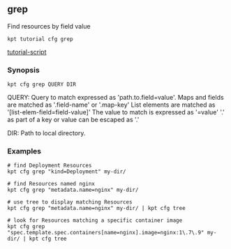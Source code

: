 ## grep

Find resources by field value

<link rel="stylesheet" type="text/css" href="/kpt/gifs/asciinema-player.css" />
<asciinema-player src="/kpt/gifs/cfg-grep.cast" speed="1" theme="solarized-dark" cols="100" rows="26" font-size="medium" idle-time-limit="1"></asciinema-player>
<script src="/kpt/gifs/asciinema-player.js"></script>

    kpt tutorial cfg grep

[tutorial-script]

### Synopsis

    kpt cfg grep QUERY DIR

  QUERY:
    Query to match expressed as 'path.to.field=value'.
    Maps and fields are matched as '.field-name' or '.map-key'
    List elements are matched as '[list-elem-field=field-value]'
    The value to match is expressed as '=value'
    '.' as part of a key or value can be escaped as '\.'

  DIR:
    Path to local directory.

### Examples

    # find Deployment Resources
    kpt cfg grep "kind=Deployment" my-dir/

    # find Resources named nginx
    kpt cfg grep "metadata.name=nginx" my-dir/

    # use tree to display matching Resources
    kpt cfg grep "metadata.name=nginx" my-dir/ | kpt cfg tree

    # look for Resources matching a specific container image
    kpt cfg grep "spec.template.spec.containers[name=nginx].image=nginx:1\.7\.9" my-dir/ | kpt cfg tree

###

[tutorial-script]: ../gifs/cfg-grep.sh
